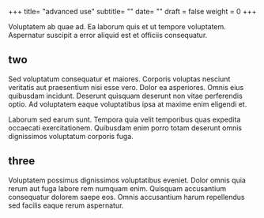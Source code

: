 +++
title= "advanced use" 
subtitle= ""
date= ""
draft = false
weight = 0
+++

Voluptatem ab quae ad. Ea laborum quis et ut tempore voluptatem. Aspernatur suscipit a error aliquid est et officiis consequatur.

## two

Sed voluptatum consequatur et maiores. Corporis voluptas nesciunt veritatis aut praesentium nisi esse vero. Dolor ea asperiores. Omnis eius quibusdam incidunt. Deserunt quisquam deserunt non vitae perferendis optio. Ad voluptatem eaque voluptatibus ipsa at maxime enim eligendi et.
 
Laborum sed earum sunt. Tempora quia velit temporibus quas expedita occaecati exercitationem. Quibusdam enim porro totam deserunt omnis dignissimos voluptatum corporis fuga.
 
## three

Voluptatem possimus dignissimos voluptatibus eveniet. Dolor omnis quia rerum aut fuga labore rem numquam enim. Quisquam accusantium consequatur dolorem saepe eos. Omnis accusantium harum repellendus sed facilis eaque rerum aspernatur.
